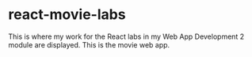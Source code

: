 # react-movie-labs
This is where my work for the React labs in my Web App Development 2 module are displayed. This is the movie web app.
